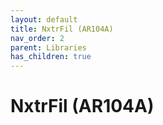 ```yaml
---
layout: default
title: NxtrFil (AR104A)
nav_order: 2
parent: Libraries
has_children: true
---
```

# NxtrFil (AR104A)
